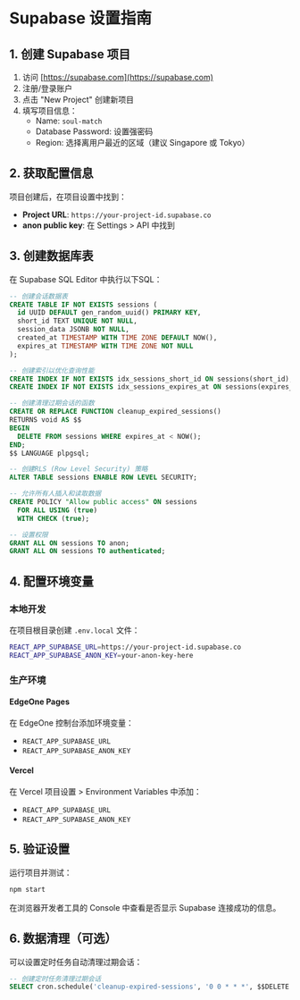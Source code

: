 # Supabase 设置指南

## 1. 创建 Supabase 项目

1. 访问 [https://supabase.com](https://supabase.com)
2. 注册/登录账户
3. 点击 "New Project" 创建新项目
4. 填写项目信息：
   - Name: `soul-match`
   - Database Password: 设置强密码
   - Region: 选择离用户最近的区域（建议 Singapore 或 Tokyo）

## 2. 获取配置信息

项目创建后，在项目设置中找到：
- **Project URL**: `https://your-project-id.supabase.co`
- **anon public key**: 在 Settings > API 中找到

## 3. 创建数据库表

在 Supabase SQL Editor 中执行以下SQL：

```sql
-- 创建会话数据表
CREATE TABLE IF NOT EXISTS sessions (
  id UUID DEFAULT gen_random_uuid() PRIMARY KEY,
  short_id TEXT UNIQUE NOT NULL,
  session_data JSONB NOT NULL,
  created_at TIMESTAMP WITH TIME ZONE DEFAULT NOW(),
  expires_at TIMESTAMP WITH TIME ZONE NOT NULL
);

-- 创建索引以优化查询性能
CREATE INDEX IF NOT EXISTS idx_sessions_short_id ON sessions(short_id);
CREATE INDEX IF NOT EXISTS idx_sessions_expires_at ON sessions(expires_at);

-- 创建清理过期会话的函数
CREATE OR REPLACE FUNCTION cleanup_expired_sessions()
RETURNS void AS $$
BEGIN
  DELETE FROM sessions WHERE expires_at < NOW();
END;
$$ LANGUAGE plpgsql;

-- 创建RLS (Row Level Security) 策略
ALTER TABLE sessions ENABLE ROW LEVEL SECURITY;

-- 允许所有人插入和读取数据
CREATE POLICY "Allow public access" ON sessions
  FOR ALL USING (true)
  WITH CHECK (true);

-- 设置权限
GRANT ALL ON sessions TO anon;
GRANT ALL ON sessions TO authenticated;
```

## 4. 配置环境变量

### 本地开发
在项目根目录创建 `.env.local` 文件：

```bash
REACT_APP_SUPABASE_URL=https://your-project-id.supabase.co
REACT_APP_SUPABASE_ANON_KEY=your-anon-key-here
```

### 生产环境

#### EdgeOne Pages
在 EdgeOne 控制台添加环境变量：
- `REACT_APP_SUPABASE_URL`
- `REACT_APP_SUPABASE_ANON_KEY`

#### Vercel
在 Vercel 项目设置 > Environment Variables 中添加：
- `REACT_APP_SUPABASE_URL`
- `REACT_APP_SUPABASE_ANON_KEY`

## 5. 验证设置

运行项目并测试：
```bash
npm start
```

在浏览器开发者工具的 Console 中查看是否显示 Supabase 连接成功的信息。

## 6. 数据清理（可选）

可以设置定时任务自动清理过期会话：

```sql
-- 创建定时任务清理过期会话
SELECT cron.schedule('cleanup-expired-sessions', '0 0 * * *', $$DELETE FROM sessions WHERE expires_at < NOW()$$);
```